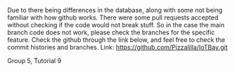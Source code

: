Due to there being differences in the database, along with some not being familiar with how github works. There were some pull requests accepted without checking if the code would not break stuff. So in the case the main branch code does not work, please check the branches for the specific feature.
Check the github through the link below, and feel free to check the commit histories and branches.
Link: https://github.com/Pizzalilla/IoTBay.git 

Group 5, Tutorial 9
